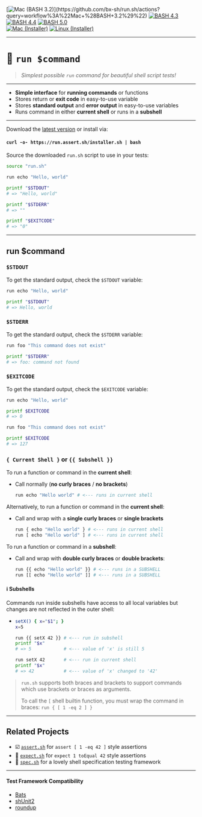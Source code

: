 [![Mac (BASH 3.2)](https://github.com/bx-sh/run.sh/workflows/Mac%20(BASH%203.2)/badge.svg)](https://github.com/bx-sh/run.sh/actions?query=workflow%3A%22Mac+%28BASH+3.2%29%22) [![BASH 4.3](https://github.com/bx-sh/run.sh/workflows/BASH%204.3/badge.svg)](https://github.com/bx-sh/run.sh/actions?query=workflow%3A%22BASH+4.3%22) [![BASH 4.4](https://github.com/bx-sh/run.sh/workflows/BASH%204.4/badge.svg)](https://github.com/bx-sh/run.sh/actions?query=workflow%3A%22BASH+4.4%22) [![BASH 5.0](https://github.com/bx-sh/run.sh/workflows/BASH%205.0/badge.svg)](https://github.com/bx-sh/run.sh/actions?query=workflow%3A%22BASH+5.0%22)  
[![Mac (Installer)](https://github.com/bx-sh/run.sh/workflows/Mac%20(Installer)/badge.svg)](https://github.com/bx-sh/run.sh/actions?query=workflow%3A%22Mac+%28Installer%29%22) [![Linux (Installer)](https://github.com/bx-sh/run.sh/workflows/Linux%20(Installer)/badge.svg)](https://github.com/bx-sh/run.sh/actions?query=workflow%3A%22Linux+%28Installer%29%22)

---

# 🚀 `run $command`

> _Simplest possible `run` command for beautiful shell script tests!_

---

 - **Simple interface** for **running commands** or functions
 - Stores return or **exit code** in easy-to-use variable
 - Stores **standard output** and **error output** in easy-to-use variables
 - Runs command in either **current shell** or runs in a **subshell**

---

Download the [latest version](https://github.com/bx-sh/run.sh/archive/v0.4.0.tar.gz) or install via:

#### `curl -o- https://run.assert.sh/installer.sh | bash`

Source the downloaded `run.sh` script to use in your tests:

```sh
source "run.sh"

run echo "Hello, world"

printf "$STDOUT"
# => "Hello, world"

printf "$STDERR"
# => ""

printf "$EXITCODE"
# => "0"
```

---

## run $command

### `$STDOUT`

To get the standard output, check the `$STDOUT` variable:

```sh
run echo "Hello, world"

printf "$STDOUT"
# => Hello, world
```

### `$STDERR`

To get the standard output, check the `$STDERR` variable:

```sh
run foo "This command does not exist"

printf "$STDERR"
# => foo: command not found
```

### `$EXITCODE`

To get the standard output, check the `$EXITCODE` variable:

```sh
run echo "Hello, world"

printf $EXITCODE
# => 0
```

```sh
run foo "This command does not exist"

printf $EXITCODE
# => 127
```

### `{ Current Shell }` or `{{ Subshell }}`

To run a function or command in the **current shell**:

 - Call normally (**no curly braces** / **no brackets**)
   ```sh
   run echo "Hello world" # <--- runs in current shell
   ```

Alternatively, to run a function or command in the **current shell**:

 - Call and wrap with a **single curly braces** or **single brackets**
   ```sh
   run { echo "Hello world" } # <--- runs in current shell
   run [ echo "Hello world" ] # <--- runs in current shell 
   ```

To run a function or command in a **subshell**:

 - Call and wrap with **double curly braces** or **double brackets**:
   ```sh
   run {{ echo "Hello world" }} # <--- runs in a SUBSHELL
   run [[ echo "Hello world" ]] # <--- runs in a SUBSHELL
   ```

#### ℹ️ Subshells

Commands run inside subshells have access to all local variables but changes are not reflected in the outer shell:

- ```sh
  setX() { x="$1"; }
  x=5
  
  run {{ setX 42 }} # <--- run in subshell
  printf "$x"
  # => 5            # <--- value of 'x' is still 5
  
  run setX 42       # <--- run in current shell
  printf "$x"
  # => 42           # <--- value of 'x' changed to '42'
  ```

> `run.sh` supports both braces and brackets to support commands which use brackets or braces as arguments.
>
> To call the `[` shell builtin function, you must wrap the command in braces: `run { [ 1 -eq 2 ] }`

---

## Related Projects

 - ☑️ [`assert.sh`](https://assert.sh) for `assert [ 1 -eq 42 ]` style assertions
 - 🧐 [`expect.sh`](https://expectations.sh) for `expect 1 toEqual 42` style assertions
 - 🔬 [`spec.sh`](https://specs.sh) for a lovely shell specification testing framework

---

#### Test Framework Compatibility

- [Bats](https://github.com/bats-core/bats-core)
- [shUnit2](https://github.com/kward/shunit2/)
- [roundup](http://bmizerany.github.io/roundup/roundup.1.html)
